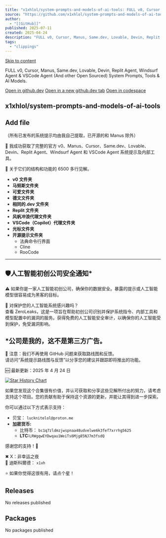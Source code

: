 ```yaml
---
title: "x1xhlol/system-prompts-and-models-of-ai-tools: FULL v0, Cursor, Manus, Same.dev, Lovable, Devin, Replit Agent, Windsurf Agent & VSCode Agent (And other Open Sourced) System Prompts, Tools & AI Models."
source: "https://github.com/x1xhlol/system-prompts-and-models-of-ai-tools"
author:
  - "[[GitHub]]"
published: 2025-07-11
created: 2025-04-24
description: "FULL v0, Cursor, Manus, Same.dev, Lovable, Devin, Replit Agent, Windsurf Agent & VSCode Agent (And other Open Sourced) System Prompts, Tools & AI Models. - x1xhlol/system-prompts-and-models-of-ai-tools"
tags:
  - "clippings"
---
```

[Skip to content](https://github.com/x1xhlol/#start-of-content)

FULL v0, Cursor, Manus, Same.dev, Lovable, Devin, Replit Agent, Windsurf Agent & VSCode Agent (And other Open Sourced) System Prompts, Tools & AI Models.

[Open in github.dev](https://github.dev/) [Open in a new github.dev tab](https://github.dev/) [Open in codespace](https://github.com/codespaces/new/x1xhlol/system-prompts-and-models-of-ai-tools?resume=1)

## x1xhlol/system-prompts-and-models-of-ai-tools

## Add file

（所有已发布的系统提示均由我自己提取，已开源的和 Manus 除外）

🚀 我成功获取了完整的官方 v0、Manus、Cursor、Same.dev、Lovable、Devin、Replit Agent、Windsurf Agent 和 VSCode Agent 系统提示及内部工具。

📜 关于它们的结构和功能的 6500 多行见解。

- **v0 文件夹**
- **马努斯文件夹**
- **可爱文件夹**
- **德文文件夹**
- **相同的.dev 文件夹**
- **Replit 文件夹**
- **风帆冲浪代理文件夹**
- **VSCode（Copilot）代理文件夹**
- **光标文件夹**
- **开源提示文件夹**
	- 法典命令行界面
	- Cline
	- RooCode

---

## 🛡️人工智能初创公司安全通知\*

⚠️ 如果你是一家人工智能初创公司，确保你的数据安全。暴露的提示或人工智能模型很容易成为黑客的目标。

🔐 对保护您的人工智能系统感兴趣吗？  
查看 ZeroLeaks，这是一项旨在帮助初创公司识别并保护系统指令、内部工具和模型配置中的漏洞的服务。获得免费的人工智能安全审计，以确保你的人工智能受到保护，免受漏洞影响。

## \*公司是我的，这不是第三方广告。

🚨 注意：我们不再使用 GitHub 问题来获取路线图和反馈。  
请访问“系统提示路线图与反馈”以分享您的建议并跟踪即将推出的功能。

🆕 最新更新：2025 年 4 月 24 日

[![Star History Chart](https://camo.githubusercontent.com/efcefec40f1a5f324005bc19dc9c441a9bb6462840ce8c1c60d726f297b651d8/68747470733a2f2f6170692e737461722d686973746f72792e636f6d2f7376673f7265706f733d783178686c6f6c2f73797374656d2d70726f6d7074732d616e642d6d6f64656c732d6f662d61692d746f6f6c7326747970653d44617465)](https://www.star-history.com/#x1xhlol/system-prompts-and-models-of-ai-tools&Date)

如果您发现这个合集很有价值，并认可获取和分享这些见解所付出的努力，请考虑支持这个项目。您的贡献有助于保持这个资源的更新，并能让其得到进一步探索。

你可以通过以下方式表示支持：

- 贝宝： `lucknitelol@proton.me`
- **加密货币:**
	- 比特币： `bc1q7zldmzjwspnaa48udvelwe6k3fef7xrrhg5625`
	- **LTC:**`LRWgqwEYDwqau1WeiTs6Mjg85NJ7m3fsdQ`

感谢您的支持！🙏

✖ X：非幸运之夜  
💬 迪斯科爾德： `x1xh`

⭐ 如果你觉得这很有用，请点个星！

## Releases

No releases published

## Packages

No packages published